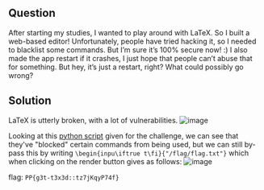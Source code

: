 ## Question
After starting my studies, I wanted to play around with LaTeX. So I built a web-based editor! Unfortunately, people have tried hacking it, so I needed to blacklist some commands. But I’m sure it’s 100% secure now! :) I also made the app restart if it crashes, I just hope that people can’t abuse that for something. But hey, it’s just a restart, right? What could possibly go wrong?

## Solution
LaTeX is utterly broken, with a lot of vulnerabilities. 
![image](https://github.com/user-attachments/assets/488b2266-a297-4157-b249-752442884125)

Looking at this [python script]() given for the challenge, we can see that they've "blocked" certain commands from being used, but we can still by-pass this by writing ```\begin{inpu\iftrue t\fi}{"/flag/flag.txt"}``` which when clicking on the render button gives as follows:
![image](https://github.com/user-attachments/assets/931f5cb0-b356-492e-aa7d-f661ab77201c)

flag: ```PP{g3t-t3x3d::tz7jKqyP74f}```

